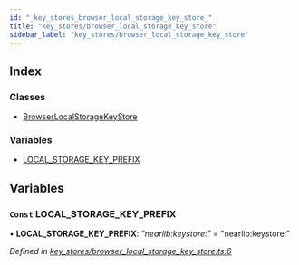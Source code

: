 ```yaml
---
id: "_key_stores_browser_local_storage_key_store_"
title: "key_stores/browser_local_storage_key_store"
sidebar_label: "key_stores/browser_local_storage_key_store"
---
```


## Index

### Classes

* [BrowserLocalStorageKeyStore](../classes/_key_stores_browser_local_storage_key_store_.browserlocalstoragekeystore.md)

### Variables

* [LOCAL_STORAGE_KEY_PREFIX](_key_stores_browser_local_storage_key_store_.md#const-local_storage_key_prefix)

## Variables

### `Const` LOCAL_STORAGE_KEY_PREFIX

• **LOCAL_STORAGE_KEY_PREFIX**: *"nearlib:keystore:"* = "nearlib:keystore:"

*Defined in [key_stores/browser_local_storage_key_store.ts:6](https://github.com/nearprotocol/nearlib/blob/948b404/src.ts/key_stores/browser_local_storage_key_store.ts#L6)*
